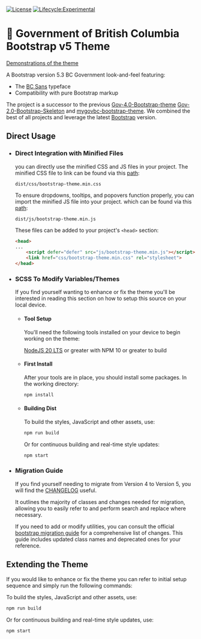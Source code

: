[![License](https://img.shields.io/badge/License-Apache%202.0-blue.svg)](LICENSE)
[![Lifecycle:Experimental](https://img.shields.io/badge/Lifecycle-Experimental-339999)](https://github.com/bcgov/repomountie/blob/master/doc/lifecycle-badges.md)

# 🚀 Government of British Columbia Bootstrap v5 Theme

[Demonstrations of the theme](https://anjanak13.github.io/bootstrap-theme/dist/index.html)

A Bootstrap version 5.3 BC Government look-and-feel featuring:

- The [BC Sans](https://www2.gov.bc.ca/gov/content/governments/services-for-government/policies-procedures/bc-visual-identity/bc-sans) typeface
- Compatibility with pure Bootstrap markup

The project is a successor to the previous
[Gov-4.0-Bootstrap-theme](https://github.com/bcgov/bootstrap-theme)
[Gov-2.0-Bootstrap-Skeleton](https://github.com/bcgov/Gov-2.0-Bootstrap-Skeleton)
and [mygovbc-bootstrap-theme](https://github.com/bcgov/mygovbc-bootstrap-theme).
We combined the best of all projects and leverage the latest
[Bootstrap](http://getbootstrap.com/) version.

## Direct Usage

- ### Direct Integration with Minified Files

    you can directly use the minified CSS and JS files in your project. The minified CSS file to link can be found via this [path](dist/css/bootstrap-theme.min.css):

    `dist/css/bootstrap-theme.min.css`

    To ensure dropdowns, tooltips, and popovers function properly, you can import the minified JS file into your project. which can be found via this [path](dist/js/bootstrap-theme.min.js):

    `dist/js/bootstrap-theme.min.js`

    These files can be added to your project's `<head>` section:

    ```html
    <head>
    ...
        <script defer="defer" src="js/bootstrap-theme.min.js"></script>
        <link href="css/bootstrap-theme.min.css" rel="stylesheet">
    </head>
    ```

- ### SCSS To Modify Variables/Themes

    If you find yourself wanting to enhance or fix the theme you'll be interested in reading this section on how to setup this source on your local device.

    - #### Tool Setup

        You'll need the following tools installed on your device to begin working on the theme:
        
        [NodeJS 20 LTS](https://nodejs.org/en/) or greater with NPM 10 or greater to build

    - #### First Install

        After your tools are in place, you should install some packages. In the working directory:

        ```bash
        npm install
        ```

    - #### Building Dist

        To build the styles, JavaScript and other assets, use:

        ```bash
        npm run build
        ```    

        Or for continuous building and real-time style updates:

        ```bash
        npm start
        ```        

- ### Migration Guide

    If you find yourself needing to migrate from Version 4 to Version 5, you will find the [CHANGELOG](CHANGELOG.md) useful.

    It outlines the majority of classes and changes needed for migration, allowing you to easily refer to and perform search and replace where necessary.

    If you need to add or modify utilities, you can consult the official [bootstrap migration guide](https://getbootstrap.com/docs/5.3/migration/) for a comprehensive list of changes. This guide includes updated class names and deprecated ones for your reference.

## Extending the Theme

If you would like to enhance or fix the theme you can refer to initial setup sequence and simply run the following commands:

To build the styles, JavaScript and other assets, use:

```bash
npm run build
```    

Or for continuous building and real-time style updates, use:

```bash
npm start
```     